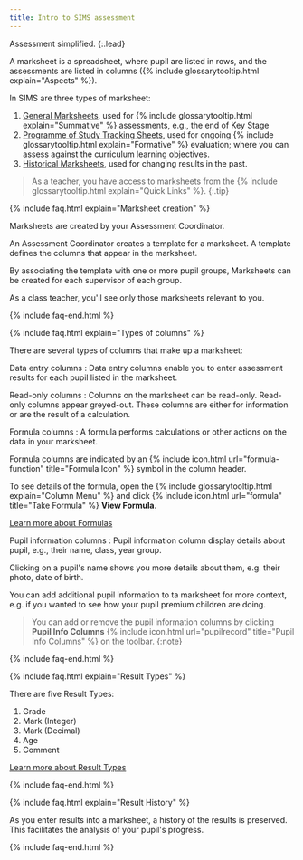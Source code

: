 ```yaml
---
title: Intro to SIMS assessment
---
```


Assessment simplified.
{:.lead}

A marksheet is a spreadsheet, where pupil are listed in rows, and the assessments are listed in columns ({% include glossarytooltip.html explain="Aspects" %}).

In SIMS are three types of marksheet:

1. [General Marksheets](marksheets/ms-ass), used for {% include glossarytooltip.html explain="Summative" %} assessments, e.g., the end of Key Stage
1. [Programme of Study Tracking Sheets](marksheets/ms-pos), used for ongoing {% include glossarytooltip.html explain="Formative" %} evaluation; where you can assess against the curriculum learning objectives.
1. [Historical Marksheets](marksheets/ms-historical), used for changing results in the past.

> As a teacher, you have access to marksheets from the {% include glossarytooltip.html explain="Quick Links" %}.
{:.tip}

{% include faq.html explain="Marksheet creation" %}

Marksheets are created by your Assessment Coordinator.

An Assessment Coordinator creates a template for a marksheet. A template defines the columns that appear in the marksheet.

By associating the template with one or more pupil groups, Marksheets can be created for each supervisor of each group.

As a class teacher, you'll see only those marksheets relevant to you.

{% include faq-end.html  %}

{% include faq.html explain="Types of columns" %}

There are several types of columns that make up a marksheet:

Data entry columns
: Data entry columns enable you to enter assessment results for each pupil listed in the marksheet.

Read-only columns
: Columns on the marksheet can be read-only. Read-only columns appear greyed-out. These columns are either for information or are the result of a calculation.

Formula columns
: A formula performs calculations or other actions on the data in your marksheet.

Formula columns are indicated by an {% include icon.html url="formula-function" title="Formula Icon" %} symbol in the column header.

To see details of the formula, open the {% include glossarytooltip.html explain="Column Menu" %} and click {% include icon.html url="formula" title="Take Formula" %} **View Formula**.

[Learn more about Formulas](formulas-intro)

Pupil information columns
: Pupil information column display details about pupil, e.g., their name, class, year group.

Clicking on a pupil's name shows you more details about them, e.g. their photo, date of birth.

You can add additional pupil information to ta marksheet for more context, e.g. if you wanted to see how your pupil premium children are doing.

> You can add or remove the pupil information columns by clicking **Pupil Info Columns** {% include icon.html url="pupilrecord" title="Pupil Info Columns" %} on the toolbar.
{:note}

{% include faq-end.html  %}

{% include faq.html explain="Result Types" %}

There are five Result Types:

1. Grade
2. Mark (Integer)
3. Mark (Decimal)
4. Age
5. Comment

[Learn more about Result Types](result-types)

{% include faq-end.html  %}

{% include faq.html explain="Result History" %}

As you enter results into a marksheet, a history of the results is preserved. This facilitates the analysis of your pupil's progress.

{% include faq-end.html  %}